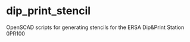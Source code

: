 # dip_print_stencil
OpenSCAD scripts for generating stencils for the ERSA Dip&amp;Print Station 0PR100
